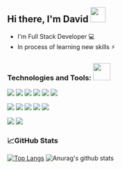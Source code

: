 ## Hi there, I'm David  <img src="https://diginess.ca/wp-content/uploads/2020/02/waving_hand_sign_1024.gif" width="35px"> ##
*  I'm Full Stack Developer 💻 
* In process of learning new skills ⚡

### Technologies and Tools: <img src="https://www.cloint.com/wp-content/uploads/2019/10/Cloint_WebsiteImages-11.gif" width="40px">
![](https://img.shields.io/badge/Tag-HTML-informational?style=flat&logo=html&logoColor=white&color=2bbc8a)
![](https://img.shields.io/badge/Style-CSS-informational?style=flat&logo=css&logoColor=white&color=2bbc8a)
![](https://img.shields.io/badge/Style-SCSS-informational?style=flat&logo=scss&logoColor=white&color=2bbc8a)
![](https://img.shields.io/badge/Style-Bootstrap-informational?style=flat&logo=Bootstrap&logoColor=white&color=2bbc8a)
![](https://img.shields.io/badge/Code-JQuery-informational?style=flat&logo=JQuery&logoColor=white&color=2bbc8a)
![](https://img.shields.io/badge/Code-Git-informational?style=flat&logo=Git&logoColor=white&color=2bbc8a)

![](https://img.shields.io/badge/Code-JavaScript-informational?style=flat&logo=javascript&logoColor=white&color=2bbc8a)
![](https://img.shields.io/badge/Code-ReactJS-informational?style=flat&logo=react&logoColor=white&color=2bbc8a)
![](https://img.shields.io/badge/Code-Redux-informational?style=flat&logo=redux&logoColor=white&color=2bbc8a)
![](https://img.shields.io/badge/Code-PostgreSQL-informational?style=flat&logo=PostgreSQL&logoColor=white&color=2bbc8a)
![](https://img.shields.io/badge/Code-MongoDb-informational?style=flat&logo=MongoDb&logoColor=white&color=2bbc8a)

![](https://img.shields.io/badge/Code-NodeJs-informational?style=flat&logo=Nodejs&logoColor=white&color=2bbc8a)
![](https://img.shields.io/badge/Code-Express-informational?style=flat&logo=Express&logoColor=white&color=2bbc8a)

### 📈GitHub Stats
[![Top Langs](https://github-readme-stats.vercel.app/api/top-langs/?username=DavidKizinger&layout=compact)](https://github.com/DavidKizinger/github-readme-stats)
![Anurag's github stats](https://github-readme-stats.vercel.app/api?username=DavidKizinger&hide=stars,issues&show_icons=true)
